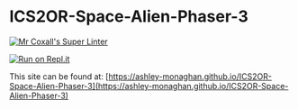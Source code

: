 # ICS2OR-Space-Alien-Phaser-3

[![Mr Coxall's Super Linter](https://github.com/ashley-monaghan/ICS2OR-Space-Alien-Phaser-3/workflows/Mr%20Coxall's%20Super%20Linter/badge.svg)](https://github.com/ashley-monaghan/ICS2OR-Space-Alien-Phaser-3/actions/)

[![Run on Repl.it](https://repl.it/badge/github/ashley-monaghan/ICS2OR-Space-Alien-Phaser-3)](https://repl.it/github/ashley-monaghan/ICS2OR-Space-Alien-Phaser-3)

This site can be found at: [https://ashley-monaghan.github.io/ICS2OR-Space-Alien-Phaser-3](https://ashley-monaghan.github.io/ICS2OR-Space-Alien-Phaser-3)
